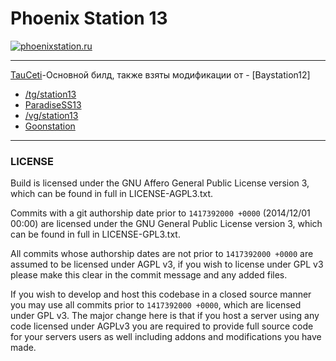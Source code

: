# Phoenix Station 13

[![phoenixstation.ru](https://img.shields.io/badge/site-phoenixstation.ru-blue.svg)](http://phoenixstation.ru/)

---

  [TauCeti](http://tauceti.ru/)-Основной билд, также взяты модификации от - [Baystation12]
* [/tg/station13](https://tgstation13.org/)
* [ParadiseSS13](http://nanotrasen.se/phpBB3/index.php)
* [/vg/station13](http://ss13.pomf.se/)
* [Goonstation](http://goonhub.com/)

---

### LICENSE
Build is licensed under the GNU Affero General Public License version 3, which can be found in full in LICENSE-AGPL3.txt.

Commits with a git authorship date prior to `1417392000 +0000` (2014/12/01 00:00) are licensed under the GNU General Public License version 3, which can be found in full in LICENSE-GPL3.txt.

All commits whose authorship dates are not prior to `1417392000 +0000` are assumed to be licensed under AGPL v3, if you wish to license under GPL v3 please make this clear in the commit message and any added files.

If you wish to develop and host this codebase in a closed source manner you may use all commits prior to `1417392000 +0000`, which are licensed under GPL v3.  The major change here is that if you host a server using any code licensed under AGPLv3 you are required to provide full source code for your servers users as well including addons and modifications you have made.
